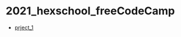 # 2021_hexschool_freeCodeCamp
- [prject_1](https://jaosn60810.github.io/2021_hexschool_freeCodeCamp/project_1) 
